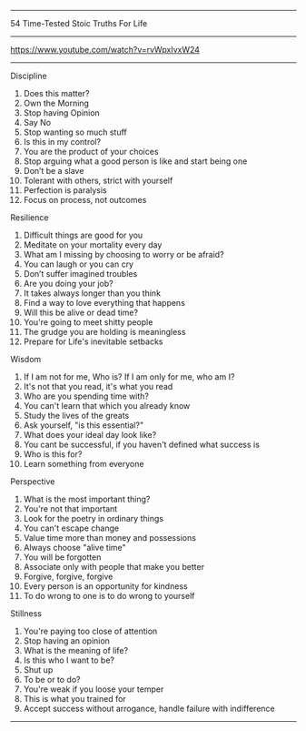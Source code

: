 **********************************************************************
54 Time-Tested Stoic Truths For Life
**********************************************************************
https://www.youtube.com/watch?v=rvWpxIvxW24
**********************************************************************

Discipline 
1. Does this matter? 
2. Own the Morning 
3. Stop having Opinion 
4. Say No 
5. Stop wanting so much stuff 
6. Is this in my control? 
7. You are the product of your choices 
8. Stop arguing what a good person is like and start being one 
9. Don’t be a slave 
10. Tolerant with others, strict with yourself 
11. Perfection is paralysis 
12. Focus on process, not outcomes

Resilience 
1. Difficult things are good for you 
2. Meditate on your mortality every day 
3. What am I missing by choosing to worry or be afraid? 
4. You can laugh or you can cry 
5. Don’t suffer imagined troubles 
6. Are you doing your job? 
7. It takes always longer than you think 
8. Find a way to love everything that happens 
9. Will this be alive or dead time? 
10. You're going to meet shitty people 
11. The grudge you are holding is meaningless 
12. Prepare for Life's inevitable setbacks 

Wisdom 
1. If I am not for me, Who is? If I am only for me, who am I? 
2. It's not that you read, it's what you read 
3. Who are you spending time with? 
4. You can't learn that which you already know 
5. Study the lives of the greats 
6. Ask yourself, "is this essential?" 
7. What does your ideal day look like? 
8. You cant be successful, if you haven't defined what success is 
9. Who is this for? 
10. Learn something from everyone 

Perspective 
1. What is the most important thing? 
2. You're not that important 
3. Look for the poetry in ordinary things 
4. You can't escape change 
5. Value time more than money and possessions 
6. Always choose "alive time" 
7. You will be forgotten 
8. Associate only with people that make you better 
9. Forgive, forgive, forgive 
10. Every person is an opportunity for kindness 
11. To do wrong to one is to do wrong to yourself 

Stillness 
1. You're paying too close of attention 
2. Stop having an opinion 
3. What is the meaning of life? 
4. Is this who I want to be? 
5. Shut up 
6. To be or to do? 
7. You're weak if you loose your temper 
8. This is what you trained for 
9. Accept success without arrogance, handle failure with indifference

**********************************************************************
